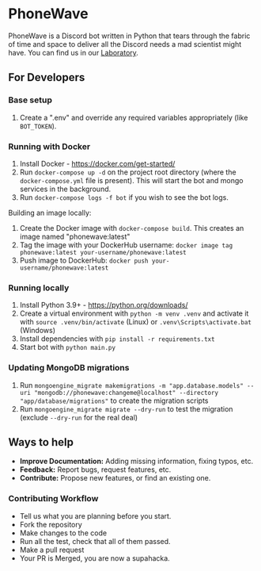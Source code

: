 # PhoneWave

PhoneWave is a Discord bot written in Python that tears through the fabric of time and space to deliver all the Discord needs a mad scientist might have. You can find us in our [Laboratory](https://discord.gg/nAqaXhpafP).

## For Developers


### Base setup

1. Create a ".env" and override any required variables appropriately (like `BOT_TOKEN`).

### Running with Docker

1. Install Docker - https://docker.com/get-started/
2. Run `docker-compose up -d` on the project root directory (where the `docker-compose.yml` file is present). This will start the bot and mongo services in the background.
3. Run `docker-compose logs -f bot` if you wish to see the bot logs.

Building an image locally:
1. Create the Docker image with `docker-compose build`. This creates an image named "phonewave:latest" 
2. Tag the image with your DockerHub username: `docker image tag phonewave:latest your-username/phonewave:latest`
3. Push image to DockerHub: `docker push your-username/phonewave:latest`

### Running locally

1. Install Python 3.9+ - https://python.org/downloads/
2. Create a virtual environment with `python -m venv .venv` and activate it with `source .venv/bin/activate` (Linux) or `.venv\Scripts\activate.bat` (Windows)
3. Install dependencies with `pip install -r requirements.txt`
4. Start bot with `python main.py`

### Updating MongoDB migrations

1. Run `mongoengine_migrate makemigrations -m "app.database.models" --uri "mongodb://phonewave:changeme@localhost" --directory "app/database/migrations"` to create the migration scripts
2. Run `mongoengine_migrate migrate --dry-run` to test the migration (exclude `--dry-run` for the real deal)

## Ways to help

- **Improve Documentation:** Adding missing information, fixing typos, etc.
- **Feedback:** Report bugs, request features, etc.
- **Contribute:** Propose new features, or find an existing one. 

### Contributing Workflow

- Tell us what you are planning before you start.
- Fork the repository
- Make changes to the code
- Run all the test, check that all of them passed.
- Make a pull request 
- Your PR is Merged, you are now a supahacka.

